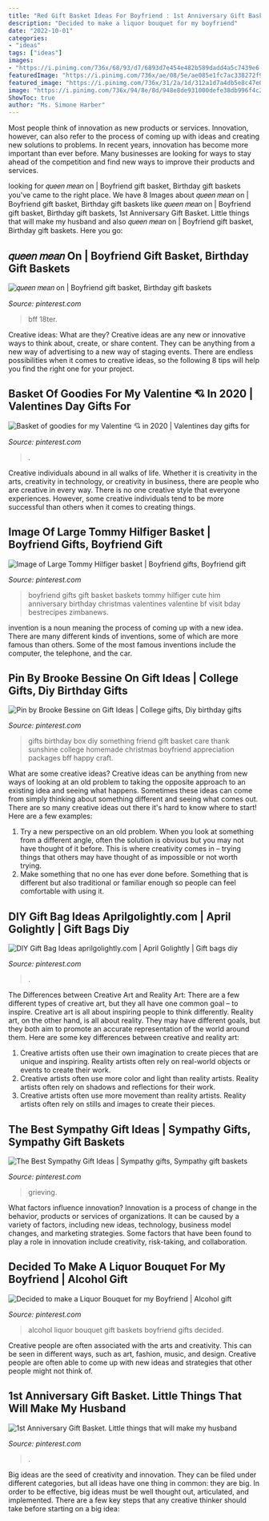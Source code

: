 ```yaml
---
title: "Red Gift Basket Ideas For Boyfriend : 1st Anniversary Gift Basket. Little Things That Will Make My Husband"
description: "Decided to make a liquor bouquet for my boyfriend"
date: "2022-10-01"
categories:
- "ideas"
tags: ["ideas"]
images:
- "https://i.pinimg.com/736x/68/93/d7/6893d7e454e482b589dadd4a5c7439e6--gift-ideas-diy-goodie-bags.jpg"
featuredImage: "https://i.pinimg.com/736x/ae/08/5e/ae085e1fc7ac338272f959adf3bbc5dc.jpg"
featured_image: "https://i.pinimg.com/736x/31/2a/1d/312a1d7a4db5e8c47e02a25557c0b13f.jpg"
image: "https://i.pinimg.com/736x/94/8e/8d/948e8de931000defe38db996f4c2136a.jpg"
ShowToc: true
author: "Ms. Simone Harber"
---
```



Most people think of innovation as new products or services. Innovation, however, can also refer to the process of coming up with ideas and creating new solutions to problems. In recent years, innovation has become more important than ever before. Many businesses are looking for ways to stay ahead of the competition and find new ways to improve their products and services.

	

		
looking for 𝑞𝑢𝑒𝑒𝑛 𝑚𝑒𝑎𝑛 on | Boyfriend gift basket, Birthday gift baskets you've came to the right place. We have 8 Images about 𝑞𝑢𝑒𝑒𝑛 𝑚𝑒𝑎𝑛 on | Boyfriend gift basket, Birthday gift baskets like 𝑞𝑢𝑒𝑒𝑛 𝑚𝑒𝑎𝑛 on | Boyfriend gift basket, Birthday gift baskets, 1st Anniversary Gift Basket. Little things that will make my husband and also 𝑞𝑢𝑒𝑒𝑛 𝑚𝑒𝑎𝑛 on | Boyfriend gift basket, Birthday gift baskets. Here you go:
		
    
## 𝑞𝑢𝑒𝑒𝑛 𝑚𝑒𝑎𝑛 On | Boyfriend Gift Basket, Birthday Gift Baskets

<img loading=lazy src="https://i.pinimg.com/originals/40/32/35/4032351aec5e89193eabc860c812b53c.jpg" onerror="this.onerror=null;this.src='https://tse2.mm.bing.net/th?id=OIP.nYL90IHlXa7xeH8z8c-irwHaJ4&amp;pid=15.1';" alt="𝑞𝑢𝑒𝑒𝑛 𝑚𝑒𝑎𝑛 on | Boyfriend gift basket, Birthday gift baskets">

_Source: pinterest.com_

>bff 18ter. 

	

Creative ideas: What are they?
Creative ideas are any new or innovative ways to think about, create, or share content. They can be anything from a new way of advertising to a new way of staging events. There are endless possibilities when it comes to creative ideas, so the following 8 tips will help you find the right one for your project.

    
## Basket Of Goodies For My Valentine 💘 In 2020 | Valentines Day Gifts For

<img loading=lazy src="https://i.pinimg.com/736x/94/8e/8d/948e8de931000defe38db996f4c2136a.jpg" onerror="this.onerror=null;this.src='https://tse2.mm.bing.net/th?id=OIP.lDhizNYmKAh4LotRIRY5YAHaJ3&amp;pid=15.1';" alt="Basket of goodies for my Valentine 💘 in 2020 | Valentines day gifts for">

_Source: pinterest.com_

>. 

	

Creative individuals abound in all walks of life. Whether it is creativity in the arts, creativity in technology, or creativity in business, there are people who are creative in every way. There is no one creative style that everyone experiences. However, some creative individuals tend to be more successful than others when it comes to creating things.

    
## Image Of Large Tommy Hilfiger Basket | Boyfriend Gifts, Boyfriend Gift

<img loading=lazy src="https://i.pinimg.com/736x/4b/8f/ab/4b8fab6d0bcb725af758918859b84cb7.jpg" onerror="this.onerror=null;this.src='https://tse1.mm.bing.net/th?id=OIP.mBHOsQEwowp_s9n4fSkzbwHaJ3&amp;pid=15.1';" alt="Image of Large Tommy Hilfiger basket | Boyfriend gifts, Boyfriend gift">

_Source: pinterest.com_

>boyfriend gifts gift basket baskets tommy hilfiger cute him anniversary birthday christmas valentines valentine bf visit bday bestrecipes zimbanews. 

	

invention is a noun meaning the process of coming up with a new idea. There are many different kinds of inventions, some of which are more famous than others. Some of the most famous inventions include the computer, the telephone, and the car.

    
## Pin By Brooke Bessine On Gift Ideas | College Gifts, Diy Birthday Gifts

<img loading=lazy src="https://i.pinimg.com/736x/31/2a/1d/312a1d7a4db5e8c47e02a25557c0b13f.jpg" onerror="this.onerror=null;this.src='https://tse1.mm.bing.net/th?id=OIP.cvG8UUw8qwwETE9f1PMGkAHaHa&amp;pid=15.1';" alt="Pin by Brooke Bessine on Gift Ideas | College gifts, Diy birthday gifts">

_Source: pinterest.com_

>gifts birthday box diy something friend gift basket care thank sunshine college homemade christmas boyfriend appreciation packages bff happy craft. 

	

What are some creative ideas?
Creative ideas can be anything from new ways of looking at an old problem to taking the opposite approach to an existing idea and seeing what happens. Sometimes these ideas can come from simply thinking about something different and seeing what comes out. There are so many creative ideas out there it's hard to know where to start! Here are a few examples: 
1. Try a new perspective on an old problem. When you look at something from a different angle, often the solution is obvious but you may not have thought of it before. This is where creativity comes in – trying things that others may have thought of as impossible or not worth trying. 
2. Make something that no one has ever done before. Something that is different but also traditional or familiar enough so people can feel comfortable with using it.

    
## DIY Gift Bag Ideas Aprilgolightly.com | April Golightly | Gift Bags Diy

<img loading=lazy src="https://i.pinimg.com/736x/68/93/d7/6893d7e454e482b589dadd4a5c7439e6--gift-ideas-diy-goodie-bags.jpg" onerror="this.onerror=null;this.src='https://tse1.mm.bing.net/th?id=OIP.G74omXtTgNJp3K05-I4fgQHaMt&amp;pid=15.1';" alt="DIY Gift Bag Ideas aprilgolightly.com | April Golightly | Gift bags diy">

_Source: pinterest.com_

>. 

	

The Differences between Creative Art and Reality Art: There are a few different types of creative art, but they all have one common goal – to inspire.
Creative art is all about inspiring people to think differently. Reality art, on the other hand, is all about reality. They may have different goals, but they both aim to promote an accurate representation of the world around them. Here are some key differences between creative and reality art: 
1) Creative artists often use their own imagination to create pieces that are unique and inspiring. Reality artists often rely on real-world objects or events to create their work. 
2) Creative artists often use more color and light than reality artists. Reality artists often rely on shadows and reflections for their work. 
3) Creative artists often use more movement than reality artists. Reality artists often rely on stills and images to create their pieces.

    
## The Best Sympathy Gift Ideas | Sympathy Gifts, Sympathy Gift Baskets

<img loading=lazy src="https://i.pinimg.com/736x/ae/08/5e/ae085e1fc7ac338272f959adf3bbc5dc.jpg" onerror="this.onerror=null;this.src='https://tse2.mm.bing.net/th?id=OIP.rE3Q3ecPFRW0DxWjbU5gRwHaJ3&amp;pid=15.1';" alt="The Best Sympathy Gift Ideas | Sympathy gifts, Sympathy gift baskets">

_Source: pinterest.com_

>grieving. 

	

What factors influence innovation?
Innovation is a process of change in the behavior, products or services of organizations. It can be caused by a variety of factors, including new ideas, technology, business model changes, and marketing strategies.
Some factors that have been found to play a role in innovation include creativity, risk-taking, and collaboration.

    
## Decided To Make A Liquor Bouquet For My Boyfriend | Alcohol Gift

<img loading=lazy src="https://i.pinimg.com/736x/ae/e7/91/aee79142fb6f0d7180e7c0cfa62ce08c--alcohol-bouquet-liquor-bouquet.jpg" onerror="this.onerror=null;this.src='https://tse1.mm.bing.net/th?id=OIP.tpJo26T4dd0Rx58K_6ssMgHaJ3&amp;pid=15.1';" alt="Decided to make a Liquor Bouquet for my Boyfriend | Alcohol gift">

_Source: pinterest.com_

>alcohol liquor bouquet gift baskets boyfriend gifts decided. 

	

Creative people are often associated with the arts and creativity. This can be seen in different ways, such as art, fashion, music, and design. Creative people are often able to come up with new ideas and strategies that other people might not think of.

    
## 1st Anniversary Gift Basket. Little Things That Will Make My Husband

<img loading=lazy src="https://i.pinimg.com/736x/57/3d/34/573d345b5e47278345c19333d5dbfc81--st-anniversary-gifts-fails.jpg" onerror="this.onerror=null;this.src='https://tse1.mm.bing.net/th?id=OIP.7JGmLr5cBXVKa49YFvHX9AHaJ3&amp;pid=15.1';" alt="1st Anniversary Gift Basket. Little things that will make my husband">

_Source: pinterest.com_

>. 

	

Big ideas are the seed of creativity and innovation. They can be filed under different categories, but all ideas have one thing in common: they are big. In order to be effective, big ideas must be well thought out, articulated, and implemented. There are a few key steps that any creative thinker should take before starting on a big idea: 

